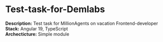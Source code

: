 # Test-task-for-Demlabs
<strong>Description:</strong> Test task for MillionAgents on vacation Frontend-developer</br>
<strong>Stack:</strong> Angular 19, TypeScript</br>
<strong>Archecticture:</strong> Simple module</br>
